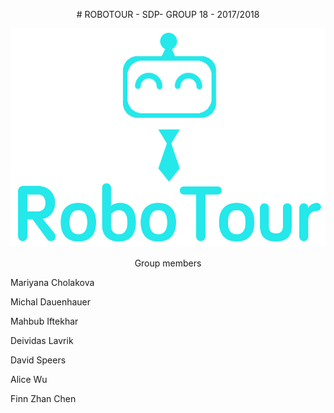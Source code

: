 <p align="center">
# ROBOTOUR - SDP- GROUP 18 - 2017/2018
  </p>

  ![Screenshot](Logo.png)
<p align="center">
Group members

Mariyana Cholakova

Michal Dauenhauer

Mahbub Iftekhar

Deividas Lavrik

David Speers

Alice Wu

Finn Zhan Chen
  </p>
